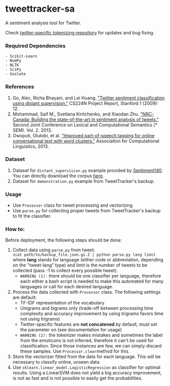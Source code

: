 # tweettracker-sa
A sentiment analysis tool for Twitter.

Check [twitter-specific tokenizing repository](https://github.com/myleott/ark-twokenize-py) for updates and bug fixing. 

### Required Dependencies
    - Scikit-Learn
    - NumPy
    - NLTK
    - SciPy
    - Goslate

### References
1. Go, Alec, Richa Bhayani, and Lei Huang. ["Twitter sentiment classification using distant supervision."](http://cs.stanford.edu/people/alecmgo/papers/TwitterDistantSupervision09.pdf) CS224N Project Report, Stanford 1 (2009): 12.
2. Mohammad, Saif M., Svetlana Kiritchenko, and Xiaodan Zhu. ["NRC-Canada: Building the state-of-the-art in sentiment analysis of tweets."](http://www.aclweb.org/website/old_anthology/S/S13/S13-2.pdf#page=357) Second Joint Conference on Lexical and Computational Semantics (* SEM). Vol. 2. 2013.
3. Owoputi, Olutobi, et al. ["Improved part-of-speech tagging for online conversational text with word clusters."](http://repository.cmu.edu/cgi/viewcontent.cgi?article=1039&context=lti) Association for Computational Linguistics, 2013.

### Dataset
1. Dataset for `distant_supervision.py` example provided by [Sentiment140](http://help.sentiment140.com/for-students/). You can directly download the corpus [here](http://cs.stanford.edu/people/alecmgo/trainingandtestdata.zip).
2. Dataset for `demonstration.py` example from TweetTracker's backup.

### Usage
- Use `Processor` class for tweet processing and vectorizing
- Use `parse.py` for collecting proper tweets from TweetTracker's backup to fit the classifier.

### How to:
Before deployment, the following steps should be done:
1. Collect data using `parse.py` from tweet:  
    `zcat path/to/backup_file.json.gz.Z | python parse.py lang limit`  
where **lang** stands for language (either code or abbreviation, depending on the "tweet-lang" type) and limit is the number of tweets to be collected (pass -1 to collect every possible tweet).  
    - `WARNING (1):` there should be one classifier per language, therefore each either a bash script is needed to make this automated for many languages or call for each desired language.
2. Process the data collected with `Processor` class. The following settings are default:  
    + TF-IDF representation of the vocabulary
    + Unigrams and bigrams only (trade-off between processing time complexity and accuracy improvement by using trigrams favors time not using trigrams)
    + Twitter-specific features are **not concatened** by default, must set the parameter on (see documentation for usage)
    - `WARNING (2):` the tokenizer makes mistakes and sometimes the label from the emoticons is not inferred, therefore it can't be used for classification. Since those instances are few, we can simply discard these samples. Use `Processor.clear`method for this.
3. Store the vectorizer fitted from the data for each language. This will be necessary to classify online, unseen data.
4. Use `sklearn.linear_model.LogisticRegression` as classifier for optimal results. Using a LinearSVM does not yield a big accuracy improvement, is not as fast and is not possible to easily get the probabilities.





